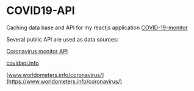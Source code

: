 # COVID19-API

Caching data base and API for my reactjs application [COVID-19-monitor](https://github.com/ristep/COVID-19-monitor)

Several public API are used as data sources:

[Coronavirus monitor API](https://rapidapi.com/astsiatsko/api/coronavirus-monitor/)

[covidapi.info](https://covidapi.info/)

[www.worldometers.info/coronavirus/](https://www.worldometers.info/coronavirus/)
